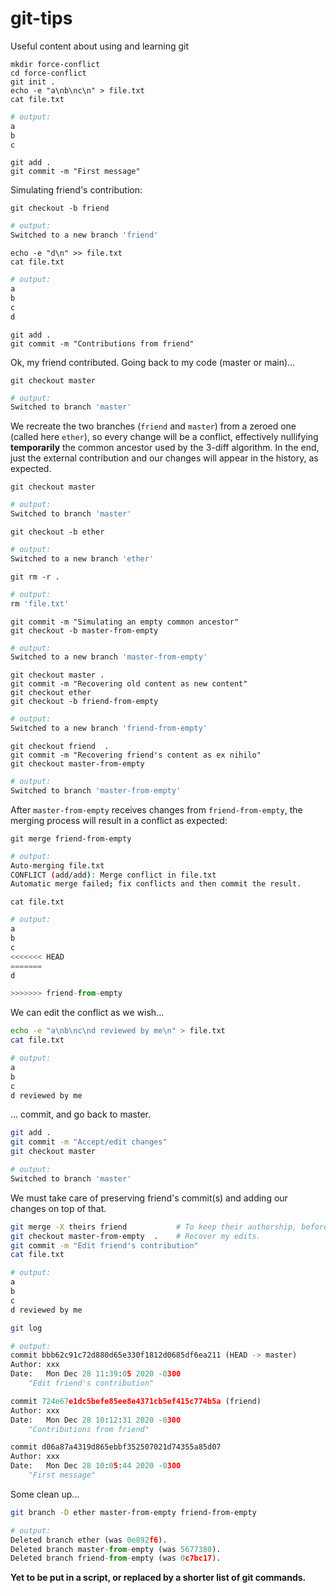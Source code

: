 # git-tips
Useful content about using and learning git

```shell
mkdir force-conflict
cd force-conflict
git init .
echo -e "a\nb\nc\n" > file.txt
cat file.txt
```
```python
# output:
a
b
c

```

```shell
git add .
git commit -m "First message"
```

Simulating friend's contribution:
```shell
git checkout -b friend
```
```python
# output:
Switched to a new branch 'friend'
```

```shell
echo -e "d\n" >> file.txt
cat file.txt 
```
```python
# output:
a
b
c
d

```

```shell
git add .
git commit -m "Contributions from friend"
```

Ok, my friend contributed. Going back to my code (master or main)...
```shell
git checkout master
```
```python
# output:
Switched to branch 'master'
```




We recreate the two branches (`friend` and `master`) from a zeroed one (called here `ether`), so every change will be a conflict, effectively nullifying **temporarily** the common ancestor used by the 3-diff algorithm. In the end, just the external contribution and our changes will appear in the history, as expected.

```shell
git checkout master 
```
```python
# output:
Switched to branch 'master'
```

```shell
git checkout -b ether
```
```python
# output:
Switched to a new branch 'ether'
```

```shell
git rm -r .
```
```python
# output:
rm 'file.txt'
```


```shell
git commit -m "Simulating an empty common ancestor"
git checkout -b master-from-empty
```
```python
# output:
Switched to a new branch 'master-from-empty'
```

```shell
git checkout master .
git commit -m "Recovering old content as new content"
git checkout ether 
git checkout -b friend-from-empty
```
```python
# output:
Switched to a new branch 'friend-from-empty'
```


```shell
git checkout friend  .
git commit -m "Recovering friend's content as ex nihilo"
git checkout master-from-empty
```
```python
# output:
Switched to branch 'master-from-empty'
```

After `master-from-empty` receives changes from `friend-from-empty`, the merging process will result in a conflict as expected:
```shell
git merge friend-from-empty 
```
```bash
# output:
Auto-merging file.txt
CONFLICT (add/add): Merge conflict in file.txt
Automatic merge failed; fix conflicts and then commit the result.
```
```shell
cat file.txt 
```
```python
# output:
a
b
c
<<<<<<< HEAD
=======
d

>>>>>>> friend-from-empty

```

We can edit the conflict as we wish...
```bash
echo -e "a\nb\nc\nd reviewed by me\n" > file.txt 
cat file.txt
```
```python
# output:
a
b
c
d reviewed by me

```


... commit, and go back to master.
```bash
git add .
git commit -m "Accept/edit changes"
git checkout master
```
```python
# output:
Switched to branch 'master'
```

We must take care of preserving friend's commit(s) and adding our changes on top of that.
```bash
git merge -X theirs friend           # To keep their authorship, before anything else.
git checkout master-from-empty  .    # Recover my edits.
git commit -m "Edit friend's contribution"
cat file.txt
```
```python
# output:
a
b
c
d reviewed by me

```

```bash
git log
```
```python
# output:
commit bbb62c91c72d880d65e330f1812d0685df6ea211 (HEAD -> master)
Author: xxx
Date:   Mon Dec 28 11:39:05 2020 -0300
    "Edit friend's contribution"

commit 724e67e1dc5befe85ee8e4371cb5ef415c774b5a (friend)
Author: xxx
Date:   Mon Dec 28 10:12:31 2020 -0300
    "Contributions from friend"

commit d06a87a4319d865ebbf352507021d74355a85d07
Author: xxx
Date:   Mon Dec 28 10:05:44 2020 -0300
    "First message"
```

Some clean up...
```bash
git branch -D ether master-from-empty friend-from-empty
```
```python
# output:
Deleted branch ether (was 0e892f6).
Deleted branch master-from-empty (was 5677380).
Deleted branch friend-from-empty (was 0c7bc17).
```

**Yet to be put in a script, or replaced by a shorter list of git commands.**
